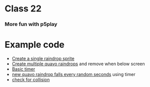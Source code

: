# Class 22

### More fun with p5play

# Example code

* [Create a single raindrop sprite](http://alpha.editor.p5js.org/2sman/sketches/SyjiRgalf)
* [Create multiple quavo raindrops](http://alpha.editor.p5js.org/2sman/sketches/SyiBz-6ez) and remove when below screen
* [Basic timer](http://alpha.editor.p5js.org/2sman/sketches/ry3eS_cgG)
* [new quavo raindrop falls every random seconds](http://alpha.editor.p5js.org/2sman/sketches/Byp3_-6eM) using timer
* [check for collision](http://alpha.editor.p5js.org/2sman/sketches/rkxI4zpxG)
